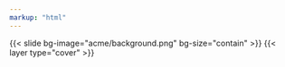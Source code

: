 ```yaml
---
markup: "html"
---
```

{{< slide bg-image="acme/background.png" bg-size="contain" >}}
{{< layer type="cover" >}}
